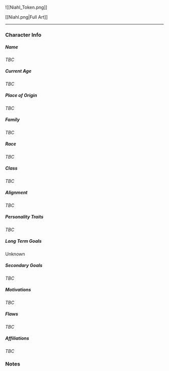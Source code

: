 ![[Niahl_Token.png]]

[[Niahl.png|Full Art]]

---
### Character Info

##### Name 
*TBC* 

##### Current Age
*TBC*

##### Place of Origin
*TBC*

##### Family
*TBC*

##### Race
*TBC*

##### Class
*TBC*

##### Alignment
*TBC*

##### Personality Traits
*TBC*

##### Long Term Goals
Unknown

##### Secondary Goals
*TBC*

##### Motivations
*TBC*

##### Flaws
*TBC*

##### Affiliations
*TBC*

### Notes

